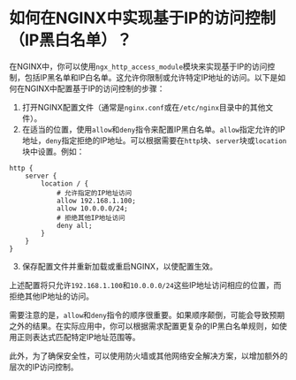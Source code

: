 # 如何在NGINX中实现基于IP的访问控制（IP黑白名单）？

在NGINX中，你可以使用`ngx_http_access_module`模块来实现基于IP的访问控制，包括IP黑名单和IP白名单。这允许你限制或允许特定IP地址的访问。以下是如何在NGINX中配置基于IP的访问控制的步骤：



1.  打开NGINX配置文件（通常是`nginx.conf`或在`/etc/nginx`目录中的其他文件）。 
2.  在适当的位置，使用`allow`和`deny`指令来配置IP黑白名单。`allow`指定允许的IP地址，`deny`指定拒绝的IP地址。可以根据需要在`http`块、`server`块或`location`块中设置。例如： 

```nginx
http {
    server {
        location / {
            # 允许指定的IP地址访问
            allow 192.168.1.100;
            allow 10.0.0.0/24;
            # 拒绝其他IP地址访问
            deny all;
        }
    }
}
```

 

3.  保存配置文件并重新加载或重启NGINX，以使配置生效。 



上述配置将只允许`192.168.1.100`和`10.0.0.0/24`这些IP地址访问相应的位置，而拒绝其他IP地址的访问。



需要注意的是，`allow`和`deny`指令的顺序很重要。如果顺序颠倒，可能会导致预期之外的结果。在实际应用中，你可以根据需求配置更复杂的IP黑白名单规则，如使用正则表达式匹配特定IP地址范围等。



此外，为了确保安全性，可以使用防火墙或其他网络安全解决方案，以增加额外的层次的IP访问控制。



